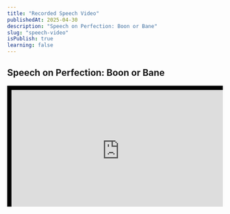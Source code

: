 ```yaml
---
title: "Recorded Speech Video"
publishedAt: 2025-04-30
description: "Speech on Perfection: Boon or Bane"
slug: "speech-video"
isPublish: true
learning: false
---
```


## Speech on Perfection: Boon or Bane

<div className="view-files" style="position: relative; padding-bottom: 56.25%; height: 0; overflow: hidden; max-width: 100%; background: #000;">
    <iframe style="position: absolute; top: 0; left: 0; width: 100%; height: 100%; padding: 10px;" 
        src="https://www.youtube.com/embed/GwUd7YOnd7M" 
        frameborder="0" 
        allow="accelerometer; autoplay; clipboard-write; encrypted-media; gyroscope; picture-in-picture" 
        allowfullscreen>
    </iframe>
</div>
